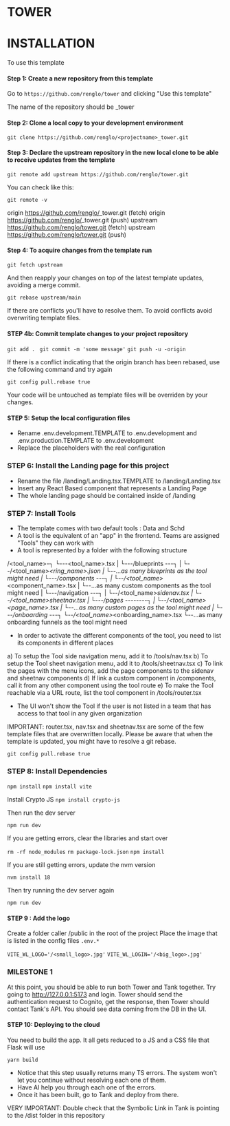 # TOWER

# INSTALLATION

To use this template

#### Step 1: Create a new repository from this template 
Go to `https://github.com/renglo/tower` and clicking "Use this template"

The name of the repository should be <projectname>_tower

#### Step 2: Clone a local copy to your development environment

`git clone https://github.com/renglo/<projectname>_tower.git`

#### Step 3: Declare the upstream repository in the new local clone to be able to receive updates from the template

`git remote add upstream https://github.com/renglo/tower.git`

You can check like this:

`git remote -v`


origin  https://github.com/renglo/<projectname>_tower.git (fetch)
origin  https://github.com/renglo/<projetname>_tower.git (push)
upstream        https://github.com/renglo/tower.git (fetch)
upstream        https://github.com/renglo/tower.git (push)


#### Step 4: To acquire changes from the template run

`git fetch upstream`

And then reapply your changes on top of the latest template updates, avoiding a merge commit.

`git rebase upstream/main`


If there are conflicts you'll have to resolve them. 
To avoid conflicts avoid overwriting template files.


#### STEP 4b: Commit template changes to your project repository

`git add . `
`git commit -m 'some message'`
`git push -u -origin`

If there is a conflict indicating that the origin branch has been rebased, use the following command and try again

`git config pull.rebase true`


Your code will be untouched as template files will be overriden by your changes.


#### STEP 5: Setup the local configuration files

- Rename .env.development.TEMPLATE to .env.development and .env.production.TEMPLATE to .env.development
- Replace the placeholders with the real configuration


### STEP 6: Install the Landing page for this project


- Rename the file  /landing/Landing.tsx.TEMPLATE to /landing/Landing.tsx
- Insert any React Based component that represents a Landing Page
- The whole landing page should be contained inside of /landing



### STEP 7: Install Tools

- The template comes with two default tools : Data and Schd
- A tool is the equivalent of an "app" in the frontend. Teams are assigned "Tools" they can work with
- A tool is represented by a folder with the following structure

/<tool_name>-┐
             └---<tool_name>.tsx
             |
             └---/blueprints ---┐
             |                  └--/<tool_name>_<ring_name>.json
             |                  └--...as many blueprints as the tool might need
             |
             └---/components ---┐
             |                  └--/<tool_name>_<component_name>.tsx
             |                  └--...as many custom components as the tool might need
             |
             └---/navigation ---┐
             |                  └--/<tool_name>_sidenav.tsx
             |                  └--/<tool_name>_sheetnav.tsx
             |
             └---/pages --------┐
             |                  └--/<tool_name>_<page_name>.tsx
             |                  └--...as many custom pages as the tool might need
             |
             └---/onboarding ---┐
                                └--/<tool_name>_<onboarding_name>.tsx
                                └--...as many onboarding funnels as the tool might need



- In order to activate the different components of the tool, you need to list its components in different places

a) To setup the Tool side navigation menu, add it to /tools/nav.tsx
b) To setup the Tool sheet navigation menu, add it to /tools/sheetnav.tsx
c) To link the pages with the menu icons, add the page components to the sidenav and sheetnav components
d) If link a custom component in /components, call it from any other component using the tool route
e) To make the Tool reachable via a URL route, list the tool component in /tools/router.tsx

- The UI won't show the Tool if the user is not listed in a team that has access to that tool in any given organization

IMPORTANT: router.tsx, nav.tsx and sheetnav.tsx are some of the few template files that are overwritten locally. Please be aware that when the 
template is updated, you might have to resolve a git rebase. 

`git config pull.rebase true`




### STEP 8: Install Dependencies

`npm install`
`npm install vite`

Install Crypto JS
`npm install crypto-js`


Then run the dev server

`npm run dev`


If you are getting errors, clear the libraries and start over

`rm -rf node_modules`
`rm package-lock.json`
`npm install`

If you are still getting errors, update the nvm version

`nvm install 18`

Then try running the dev server again


`npm run dev`



#### STEP 9 : Add the logo

Create a folder caller /public in the root of the project
Place the image that is listed in the config files `.env.*` 

`VITE_WL_LOGO='/<small_logo>.jpg'`
`VITE_WL_LOGIN='/<big_logo>.jpg'`



### MILESTONE 1

At this point, you should be able to run both Tower and Tank together. 
Try going to http://127.0.0.1:5173 and login. Tower should send the authentication request to Cognito, get the response, 
then Tower should contact Tank's API. You should see data coming from the DB in the UI. 



#### STEP 10: Deploying to the cloud

You need to build the app. It all gets reduced to a JS and a CSS file that Flask will use

`yarn build`

- Notice that this step usually returns many TS errors. The system won't let you continue without resolving each one of them. 
- Have AI help you through each one of the errors. 
- Once it has been built, go to Tank and deploy from there. 

VERY IMPORTANT: Double check that the Symbolic Link in Tank is pointing to the /dist folder in this repository









